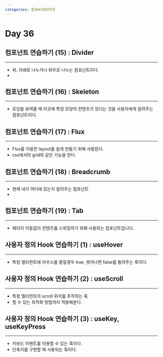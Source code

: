 ```yaml
---
categories: [SWACADEMY]
---
```


# Day 36

## 컴포넌트 연습하기 (15) : Divider

---

- 위, 아래로 나누거나 좌우로 나누는 컴포넌트이다.
- 

## 컴포넌트 연습하기 (16) : Skeleton

---

- 로딩을 보여줄 때 이곳에 특정 모양의 컨텐츠가 있다는 것을 사용자에게 알려주는 컴포넌트이다.

## 컴포넌트 연습하기 (17) : Flux 

---

- Flux를 이용한 layout를 쉽게 만들기 위해 사용된다.
- css에서의 grid와 같은 기능을 한다.

## 컴포넌트 연습하기 (18) : Breadcrumb

---

- 현재 내가 어디에 있는지 알려주는 컴포넌트
- 

## 컴포넌트 연습하기 (19) : Tab

---

- 페이지 이동없이 컨텐츠를 스위칭하기 위해 사용되는 컴포넌트입니다. 

## 사용자 정의 Hook 연습하기 (1) : useHover 

---

- 특정 엘리먼트에 마우스를 올릴경우 true, 벗어나면 false를 돌려주는 훅이다.

## 사용자 정의 Hook 연습하기 (2) : useScroll

---

- 특정 엘리먼트의 scroll 위치를 추적하는 훅
- 할 수 있는 최적화 방법까지 적용해본다.

## 사용자 정의 Hook 연습하기 (3) : useKey, useKeyPress

---

- 키보드 이벤트를 이용할 수 있는 훅이다.
- 단축키를 구현할 때 사용되는 훅이다.

